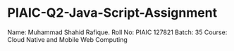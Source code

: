 # PIAIC-Q2-Java-Script-Assignment

Name: Muhammad Shahid Rafique.
Roll No: PIAIC 127821
Batch: 35
Course:	Cloud Native and Mobile Web Computing
